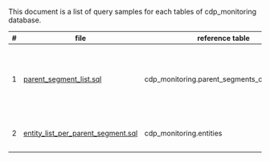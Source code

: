 This document is a list of query samples for each tables of cdp_monitoring database.

| # | file | reference table | description | result |
|----|----|----|----|----|
| 1 | [parent_segment_list.sql](parent_segment_list.sql) | cdp_monitoring.parent_segments_configuration | extract a list of Parent Segment with cretedby and updatedby | |
| 2 | [entity_list_per_parent_segment.sql](entity_list_per_parent_segment.sql)| cdp_monitoring.entities| extract a list of entity per Parent Segment | ![](images/2.png) |
